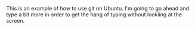 This is an example of how to use git on Ubuntu. I'm going to go ahead and type a bit more in order to get the hang of typing without lookiing at the screen.
